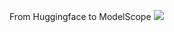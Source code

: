 From Huggingface to ModelScope
[![](https://img.shields.io/static/v1?message=Open%20in%20Colab&logo=googlecolab&labelColor=5c5c5c&color=0f80c1&label=%20&style=flat)](https://github.com/fireicewolf/HFtoMS/blob/main/HFtoMS.ipynb)
